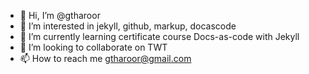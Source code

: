 - 👋 Hi, I’m @gtharoor
- 👀 I’m interested in jekyll, github, markup, docascode
- 🌱 I’m currently learning certificate course Docs-as-code with Jekyll
- 💞️ I’m looking to collaborate on TWT
- 📫 How to reach me gtharoor@gmail.com 

<!---
gtharoor/gtharoor is a ✨ special ✨ repository because its `README.md` (this file) appears on your GitHub profile.
You can click the Preview link to take a look at your changes.
--->
